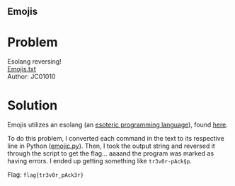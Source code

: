 ## Emojis
# Problem
Esolang reversing!  
[Emojis.txt](./Emojis.txt)  
Author: JC01010

# Solution
Emojis utilizes an esolang (an [esoteric programming language](https://en.wikipedia.org/wiki/Esoteric_programming_language)), found [here](https://esolangs.org/wiki/Emoji-gramming).

To do this problem, I converted each command in the text to its respective line in Python ([emojic.py](./emojic.py)). Then, I took the output string and reversed it through the script to get the flag... aaaand the program was marked as having errors. I ended up getting something like `tr3v0r-pAck§p`.

Flag: `flag{tr3v0r_pAck3r}`